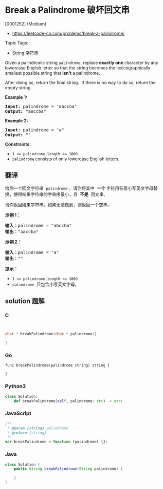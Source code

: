 # Break a Palindrome 破坏回文串

[0001252] (Medium)

- https://leetcode-cn.com/problems/break-a-palindrome/

Topic Tags:

- [String 字符串](https://leetcode-cn.com/tag/string/)

Given a palindromic string `palindrome`, replace **exactly one** character by any lowercase English letter so that the string becomes the lexicographically smallest possible string that **isn't** a palindrome.

After doing so, return the final string.  If there is no way to do so, return the empty string.

**Example 1:**

<pre><strong>Input:</strong> palindrome = "abccba"
<strong>Output:</strong> "aaccba"
</pre>

**Example 2:**

<pre><strong>Input:</strong> palindrome = "a"
<strong>Output:</strong> ""
</pre>

**Constraints:**

- `1 <= palindrome.length <= 1000`
- `palindrome` consists of only lowercase English letters.

## 翻译

给你一个回文字符串  `palindrome` ，请你将其中  **一个** 字符用任意小写英文字母替换，使得结果字符串的字典序最小，且  **不是**  回文串。

请你返回结果字符串。如果无法做到，则返回一个空串。

**示例 1：**

<pre><strong>输入：</strong>palindrome = "abccba"
<strong>输出：</strong>"aaccba"
</pre>

**示例 2：**

<pre><strong>输入：</strong>palindrome = "a"
<strong>输出：</strong>""
</pre>

**提示：**

- `1 <= palindrome.length <= 1000`
- `palindrome`  只包含小写英文字母。

## solution 题解

### C

```c


char * breakPalindrome(char * palindrome){

}


```

### Go

```golang
func breakPalindrome(palindrome string) string {

}
```

### Python3

```python
class Solution:
    def breakPalindrome(self, palindrome: str) -> str:

```

### JavaScript

```javascript
/**
 * @param {string} palindrome
 * @return {string}
 */
var breakPalindrome = function (palindrome) {};
```

### Java

```java
class Solution {
    public String breakPalindrome(String palindrome) {

    }
}
```

